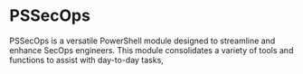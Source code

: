 # PSSecOps
PSSecOps is a versatile PowerShell module designed to streamline and enhance SecOps engineers. This module consolidates a variety of tools and functions to assist with day-to-day tasks,
